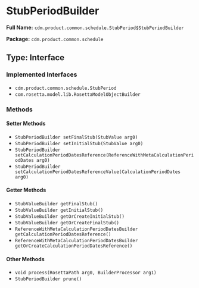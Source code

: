 # StubPeriodBuilder

**Full Name:** `cdm.product.common.schedule.StubPeriod$StubPeriodBuilder`

**Package:** `cdm.product.common.schedule`

## Type: Interface

### Implemented Interfaces

- `cdm.product.common.schedule.StubPeriod`
- `com.rosetta.model.lib.RosettaModelObjectBuilder`

### Methods

#### Setter Methods

- `StubPeriodBuilder setFinalStub(StubValue arg0)`
- `StubPeriodBuilder setInitialStub(StubValue arg0)`
- `StubPeriodBuilder setCalculationPeriodDatesReference(ReferenceWithMetaCalculationPeriodDates arg0)`
- `StubPeriodBuilder setCalculationPeriodDatesReferenceValue(CalculationPeriodDates arg0)`

#### Getter Methods

- `StubValueBuilder getFinalStub()`
- `StubValueBuilder getInitialStub()`
- `StubValueBuilder getOrCreateInitialStub()`
- `StubValueBuilder getOrCreateFinalStub()`
- `ReferenceWithMetaCalculationPeriodDatesBuilder getCalculationPeriodDatesReference()`
- `ReferenceWithMetaCalculationPeriodDatesBuilder getOrCreateCalculationPeriodDatesReference()`

#### Other Methods

- `void process(RosettaPath arg0, BuilderProcessor arg1)`
- `StubPeriodBuilder prune()`

